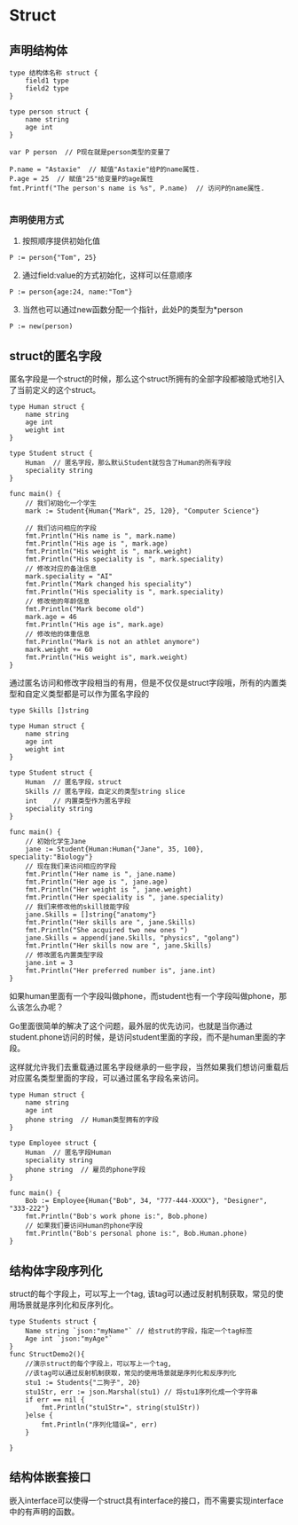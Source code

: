 # Struct

## 声明结构体
```
type 结构体名称 struct {
    field1 type
    field2 type
}

```

```
type person struct {
	name string
	age int
}

var P person  // P现在就是person类型的变量了

P.name = "Astaxie"  // 赋值"Astaxie"给P的name属性.
P.age = 25  // 赋值"25"给变量P的age属性
fmt.Printf("The person's name is %s", P.name)  // 访问P的name属性.


```
### 声明使用方式
1. 按照顺序提供初始化值
```
P := person{"Tom", 25}
```
2. 通过field:value的方式初始化，这样可以任意顺序
```
P := person{age:24, name:"Tom"}
```
3. 当然也可以通过new函数分配一个指针，此处P的类型为*person
```
P := new(person)
```
## struct的匿名字段
匿名字段是一个struct的时候，那么这个struct所拥有的全部字段都被隐式地引入了当前定义的这个struct。
```
type Human struct {
	name string
	age int
	weight int
}

type Student struct {
	Human  // 匿名字段，那么默认Student就包含了Human的所有字段
	speciality string
}

func main() {
	// 我们初始化一个学生
	mark := Student{Human{"Mark", 25, 120}, "Computer Science"}

	// 我们访问相应的字段
	fmt.Println("His name is ", mark.name)
	fmt.Println("His age is ", mark.age)
	fmt.Println("His weight is ", mark.weight)
	fmt.Println("His speciality is ", mark.speciality)
	// 修改对应的备注信息
	mark.speciality = "AI"
	fmt.Println("Mark changed his speciality")
	fmt.Println("His speciality is ", mark.speciality)
	// 修改他的年龄信息
	fmt.Println("Mark become old")
	mark.age = 46
	fmt.Println("His age is", mark.age)
	// 修改他的体重信息
	fmt.Println("Mark is not an athlet anymore")
	mark.weight += 60
	fmt.Println("His weight is", mark.weight)
}
```
通过匿名访问和修改字段相当的有用，但是不仅仅是struct字段哦，所有的内置类型和自定义类型都是可以作为匿名字段的
```
type Skills []string

type Human struct {
	name string
	age int
	weight int
}

type Student struct {
	Human  // 匿名字段，struct
	Skills // 匿名字段，自定义的类型string slice
	int    // 内置类型作为匿名字段
	speciality string
}

func main() {
	// 初始化学生Jane
	jane := Student{Human:Human{"Jane", 35, 100}, speciality:"Biology"}
	// 现在我们来访问相应的字段
	fmt.Println("Her name is ", jane.name)
	fmt.Println("Her age is ", jane.age)
	fmt.Println("Her weight is ", jane.weight)
	fmt.Println("Her speciality is ", jane.speciality)
	// 我们来修改他的skill技能字段
	jane.Skills = []string{"anatomy"}
	fmt.Println("Her skills are ", jane.Skills)
	fmt.Println("She acquired two new ones ")
	jane.Skills = append(jane.Skills, "physics", "golang")
	fmt.Println("Her skills now are ", jane.Skills)
	// 修改匿名内置类型字段
	jane.int = 3
	fmt.Println("Her preferred number is", jane.int)
}
```
如果human里面有一个字段叫做phone，而student也有一个字段叫做phone，那么该怎么办呢？

Go里面很简单的解决了这个问题，最外层的优先访问，也就是当你通过student.phone访问的时候，是访问student里面的字段，而不是human里面的字段。

这样就允许我们去重载通过匿名字段继承的一些字段，当然如果我们想访问重载后对应匿名类型里面的字段，可以通过匿名字段名来访问。
```
type Human struct {
	name string
	age int
	phone string  // Human类型拥有的字段
}

type Employee struct {
	Human  // 匿名字段Human
	speciality string
	phone string  // 雇员的phone字段
}

func main() {
	Bob := Employee{Human{"Bob", 34, "777-444-XXXX"}, "Designer", "333-222"}
	fmt.Println("Bob's work phone is:", Bob.phone)
	// 如果我们要访问Human的phone字段
	fmt.Println("Bob's personal phone is:", Bob.Human.phone)
}
```

## 结构体字段序列化
struct的每个字段上，可以写上一个tag, 该tag可以通过反射机制获取，常见的使用场景就是序列化和反序列化。
```
type Students struct {
    Name string `json:"myName"` // 给strut的字段，指定一个tag标签
    Age int `json:"myAge"`
}
func StructDemo2(){ 
    //演示struct的每个字段上，可以写上一个tag, 
    //该tag可以通过反射机制获取，常见的使用场景就是序列化和反序列化
    stu1 := Students{"二狗子", 20}
    stu1Str, err := json.Marshal(stu1) // 将stu1序列化成一个字符串
    if err == nil {
        fmt.Println("stu1Str=", string(stu1Str))
    }else {
        fmt.Println("序列化错误=", err)
    }

}
```
## 结构体嵌套接口
嵌入interface可以使得一个struct具有interface的接口，而不需要实现interface中的有声明的函数。